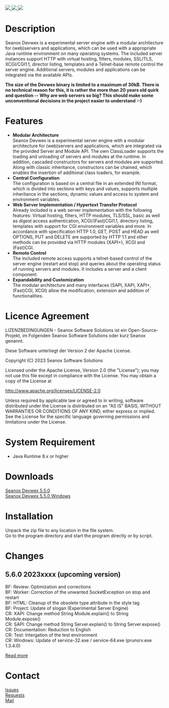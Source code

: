 <p>
  <a href="https://github.com/seanox/devwex/pulls"
      title="Development is waiting for new issues / requests / ideas">
    <img src="https://img.shields.io/badge/development-passive-blue?style=for-the-badge">
  </a>
  <a href="https://github.com/seanox/devwex/issues">
    <img src="https://img.shields.io/badge/maintenance-active-green?style=for-the-badge">
  </a>
  <a href="http://seanox.de/contact">
    <img src="https://img.shields.io/badge/support-active-green?style=for-the-badge">
  </a>
</p>


# Description

Seanox Devwex is a experimental server engine with a modular architecture for
(web)servers and applications, which can be used with a appropriate Java runtime
environment on many operating systems. The included server instances support
HTTP with virtual hosting, filters, modules, SSL/TLS, XCGI/CGI1.1, director
listing, templates and a Telnet-base remote control the server engine.
Additional servers, modules and applications can be integrated via the available
APIs. 

__The size of the Devwex binary is limited to a maximum of 30kB. There is no
technical reason for this, it is rather the more than 20 years old quirk and
question -- Why are web servers so big? This should make some unconventional
decisions in the project easier to understand :-)__


# Features
- __Modular Architecture__  
  Seanox Devwex is a experimental server engine with a modular architecture for
  (web)servers and applications, which are integrated via the provided Server
  and Module API. The own ClassLoader supports the loading and unloading of
  servers and modules at the runtime. In addition, cascaded constructors for
  servers and modules are supported. Along with classic inheritance, 
  constructors can be chained, which enables the insertion of additional class
  loaders, for example.
- __Central Configuration__  
  The configuration is based on a central file in an extended INI format, which
  is divided into sections with keys and values, supports multiple inheritance
  in the sections, dynamic values and access to system and environment
  variables.
- __Web Server Implementation / Hypertext Transfer Protocol__  
  Already included is a web server implementation with the following features: 
  Virtual hosting, filters, HTTP modules, TLS/SSL, basic as well as digest 
  access authentication, XCGI/(Fast)CGI1.1, directory listing, templates with
  support for CGI environment variables and more. In accordance with
  specification HTTP 1.0, GET, POST and HEAD as well OPTIONS, PUT and DELETE are
  supported by HTTP 1.1 and other methods can be provided via HTTP modules
  (XAPI+), XCGI and (Fast)CGI. 
- __Remote Control__  
  The included remote access supports a telnet-based control of the server
  engine (restart and stop) and queries about the operating status of running
  servers and modules. It includes a server and a client component. 
- __Expandability and Customization__  
  The modular architecture and many interfaces (SAPI, XAPI, XAPI+, (Fast)CGI,
  XCGI) allow the modification, extension and addition of functionalities.
 

# Licence Agreement
LIZENZBEDINGUNGEN - Seanox Software Solutions ist ein Open-Source-Projekt, im
Folgenden Seanox Software Solutions oder kurz Seanox genannt.

Diese Software unterliegt der Version 2 der Apache License.

Copyright (C) 2023 Seanox Software Solutions

Licensed under the Apache License, Version 2.0 (the "License"); you may not use
this file except in compliance with the License. You may obtain a copy of the
License at

http://www.apache.org/licenses/LICENSE-2.0

Unless required by applicable law or agreed to in writing, software distributed
under the License is distributed on an "AS IS" BASIS, WITHOUT WARRANTIES OR
CONDITIONS OF ANY KIND, either express or implied. See the License for the
specific language governing permissions and limitations under the License.


# System Requirement
- Java Runtime 8.x or higher


# Downloads
[Seanox Devwex 5.5.0](https://github.com/seanox/devwex/releases/download/5.4.0/seanox-devwex-5.5.0.zip)  
[Seanox Devwex 5.5.0 Windows](https://github.com/seanox/devwex/releases/download/5.4.0/seanox-devwex-5.5.0-win.zip)  


# Installation
Unpack the zip file to any location in the file system.  
Go to the program directory and start the program directly or by script.


# Changes
## 5.6.0 2023xxxx (upcoming version)  
BF: Review: Optimization and corrections  
BF: Worker: Correction of the unwanted SocketException on stop and restart  
BF: HTML: Cleanup of the obsolete type attribute in the style tag  
BF: Project: Update of slogan (Experimental Server Engine)  
CR: XAPI: Change method String Module.explain() to String Module.expose()  
CR: SAPI: Change method String Server.explain() to String Server.expose()  
CR: Documentation: Reduction to English  
CR: Test: Intergation of the test environment  
CR: Windows: Update of service-32.exe / service-64.exe (prunsrv.exe 1.3.4.0)  

[Read more](https://raw.githubusercontent.com/seanox/devwex/master/CHANGES)


# Contact
[Issues](https://github.com/seanox/devwex/issues)  
[Requests](https://github.com/seanox/devwex/pulls)  
[Mail](http://seanox.de/contact)
